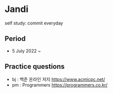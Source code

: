 # Jandi
self study: commit everyday

## Period
- 5 July 2022 ~

## Practice questions
- bj : 백준 온라인 저지 https://www.acmicpc.net/
- pm : Programmers https://programmers.co.kr/
